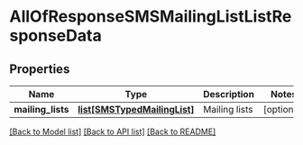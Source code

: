 # AllOfResponseSMSMailingListListResponseData

## Properties
Name | Type | Description | Notes
------------ | ------------- | ------------- | -------------
**mailing_lists** | [**list[SMSTypedMailingList]**](SMSTypedMailingList.md) | Mailing lists | [optional] 

[[Back to Model list]](../README.md#documentation-for-models) [[Back to API list]](../README.md#documentation-for-api-endpoints) [[Back to README]](../README.md)

